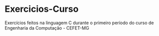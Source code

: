 # Exercicios-Curso
Exercícios feitos na linguagem C durante o primeiro período do curso de Engenharia da Computação - CEFET-MG

